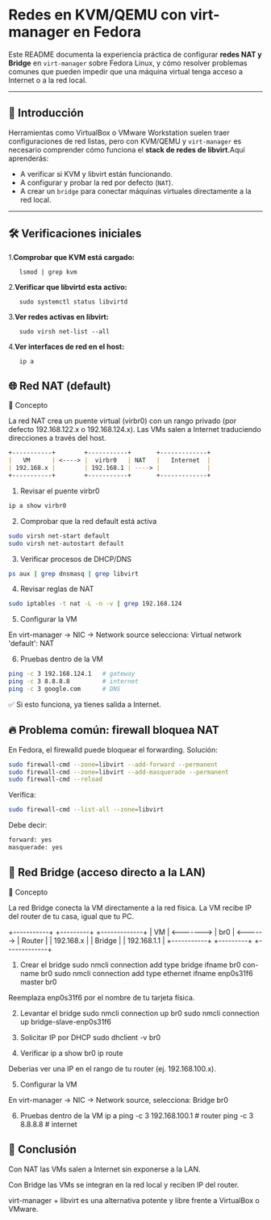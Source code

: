 # Redes en KVM/QEMU con virt-manager en Fedora

Este README documenta la experiencia práctica de configurar **redes NAT y Bridge** en `virt-manager` sobre Fedora Linux, y cómo resolver problemas comunes que pueden impedir que una máquina virtual tenga acceso a Internet o a la red local.

---

## 📌 Introducción

Herramientas como VirtualBox o VMware Workstation suelen traer configuraciones de red listas, pero con KVM/QEMU y `virt-manager` es necesario comprender cómo funciona el **stack de redes de libvirt**.Aquí aprenderás:

* A verificar si KVM y libvirt están funcionando.
* A configurar y probar la red por defecto (`NAT`).
* A crear un `bridge` para conectar máquinas virtuales directamente a la red local.

---

## 🛠️ Verificaciones iniciales

1.**Comprobar que KVM está cargado:**

```
   lsmod | grep kvm
```

2.**Verificar que libvirtd esta activo:**

```
   sudo systemctl status libvirtd
```
3.**Ver redes activas en libvirt:**

```
   sudo virsh net-list --all
```

4.**Ver interfaces de red en el host:**
```
   ip a
```
## 🌐 Red NAT (default)
📖 Concepto

La red NAT crea un puente virtual (virbr0) con un rango privado (por defecto 192.168.122.x o 192.168.124.x).
Las VMs salen a Internet traduciendo direcciones a través del host.

``` markdown
+-----------+        +-----------+       +-------------+
|   VM      | <----> |  virbr0   | NAT   |   Internet  |
| 192.168.x |        | 192.168.1 | ----> |             |
+-----------+        +-----------+       +-------------+
```

1. Revisar el puente virbr0

``` bash
ip a show virbr0
```

2. Comprobar que la red default está activa

```bash
sudo virsh net-start default
sudo virsh net-autostart default
```

3. Verificar procesos de DHCP/DNS

``` bash
ps aux | grep dnsmasq | grep libvirt
```

4. Revisar reglas de NAT
``` bash
sudo iptables -t nat -L -n -v | grep 192.168.124
```

5. Configurar la VM

En virt-manager → NIC → Network source selecciona:
Virtual network 'default': NAT

6. Pruebas dentro de la VM

``` bash
ping -c 3 192.168.124.1   # gateway
ping -c 3 8.8.8.8         # internet
ping -c 3 google.com      # DNS
```

✅ Si esto funciona, ya tienes salida a Internet.

## 🔥 Problema común: firewall bloquea NAT

En Fedora, el firewalld puede bloquear el forwarding. Solución:
``` bash
sudo firewall-cmd --zone=libvirt --add-forward --permanent
sudo firewall-cmd --zone=libvirt --add-masquerade --permanent
sudo firewall-cmd --reload
```

Verifica:
``` bash
sudo firewall-cmd --list-all --zone=libvirt
```

Debe decir:
``` bash
forward: yes
masquerade: yes
```


## 🔗 Red Bridge (acceso directo a la LAN)
📖 Concepto

La red Bridge conecta la VM directamente a la red física.
La VM recibe IP del router de tu casa, igual que tu PC.

+-----------+           +---------+          +-------------+
|   VM      | <-------> |   br0   | <------> |   Router    |
| 192.168.x |           | Bridge  |          | 192.168.1.1 |
+-----------+           +---------+          +-------------+

1. Crear el bridge
sudo nmcli connection add type bridge ifname br0 con-name br0
sudo nmcli connection add type ethernet ifname enp0s31f6 master br0


Reemplaza enp0s31f6 por el nombre de tu tarjeta física.

2. Levantar el bridge
sudo nmcli connection up br0
sudo nmcli connection up bridge-slave-enp0s31f6

3. Solicitar IP por DHCP
sudo dhclient -v br0

4. Verificar
ip a show br0
ip route


Deberías ver una IP en el rango de tu router (ej. 192.168.100.x).

5. Configurar la VM

En virt-manager → NIC → Network source, selecciona:
Bridge br0

6. Pruebas dentro de la VM
ip a
ping -c 3 192.168.100.1   # router
ping -c 3 8.8.8.8         # internet

## 📝 Conclusión

Con NAT las VMs salen a Internet sin exponerse a la LAN.

Con Bridge las VMs se integran en la red local y reciben IP del router.

virt-manager + libvirt es una alternativa potente y libre frente a VirtualBox o VMware.
